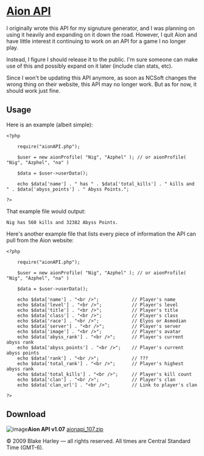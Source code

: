 # [Aion API](http://www.blakeharley.com/project/aionapi)

I originally wrote this API for my signuture generator, and I was
planning on using it heavily and expanding on it down the road.
However, I quit Aion and have little interest it continuing to work
on an API for a game I no longer play.

Instead, I figure I should release it to the public. I'm sure
someone can make use of this and possibly expand on it later
(include clan stats, etc).

Since I won't be updating this API anymore, as soon as NCSoft
changes the wrong thing on their website, this API may no longer
work. But as for now, it should work just fine.

## Usage

Here is an example (albeit simple):

    <?php
        
        require("aionAPI.php");
        
        $user = new aionProfile( "Nig", "Azphel" ); // or aionProfile( "Nig", "Azphel", "na" )
        
        $data = $user->userData();
        
        echo $data['name'] . " has " . $data['total_kills'] . " kills and " . $data['abyss_points'] . " Abyss Points.";
        
    ?>

That example file would output:

    Nig has 560 kills and 32382 Abyss Points.

Here's another example file that lists every piece of information
the API can pull from the Aion website:

    <?php
        
        require("aionAPI.php");
        
        $user = new aionProfile( "Nig", "Azphel" ); // or aionProfile( "Nig", "Azphel", "na" )
        
        $data = $user->userData();
        
        echo $data['name'] . "<br />";            // Player's name
        echo $data['level'] . "<br />";           // Player's level
        echo $data['title'] . "<br />";           // Player's title
        echo $data['class'] . "<br />";           // Player's class
        echo $data['race'] . "<br />";            // Elyos or Asmodian 
        echo $data['server'] . "<br />";          // Player's server
        echo $data['image'] . "<br />";           // Player's avatar
        echo $data['abyss_rank'] . "<br />";      // Player's current abyss rank
        echo $data['abyss_points'] . "<br />";    // Player's current abyss points
        echo $data['rank'] . "<br />";            // ???
        echo $data['total_rank'] . "<br />";      // Player's highest abyss rank
        echo $data['total_kills'] . "<br />";     // Player's kill count
        echo $data['clan'] . "<br />";            // Player's clan
        echo $data['clan_url'] . "<br />";        // Link to player's clan
        
    ?>

## Download

![image](http://www.blakeharley.com/images/download.png)**Aion API v1.07**
[aionapi\_107.zip](http://www.blakeharley.com/files/aionapi_107.zip)

© 2009 Blake Harley — all rights reserved. All times are Central
Standard Time (GMT-6).


